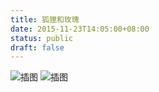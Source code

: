 ```yaml
---
title: 狐狸和玫瑰
date: 2015-11-23T14:05:00+08:00
status: public
draft: false
---
```



![插图](http://7xokga.com1.z0.glb.clouddn.com/blog-p2218744059.jpg-farbox.ill)
![插图](http://7xokga.com1.z0.glb.clouddn.com/blog-p2239866432.jpg-farbox.ill)